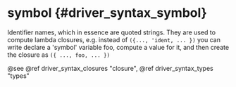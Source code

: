 symbol {#driver_syntax_symbol}
==============================
Identifier names, which in essence are quoted strings. They are used to compute lambda closures, e.g. instead of `({..., 'ident, ... })` you can write declare a 'symbol' variable foo, compute a value for it, and then create the closure as `({ ..., foo, ... })`

@see @ref driver_syntax_closures "closure", @ref driver_syntax_types "types"

